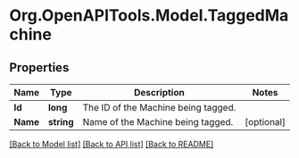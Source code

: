 # Org.OpenAPITools.Model.TaggedMachine
## Properties

Name | Type | Description | Notes
------------ | ------------- | ------------- | -------------
**Id** | **long** | The ID of the Machine being tagged. | 
**Name** | **string** | Name of the Machine being tagged. | [optional] 

[[Back to Model list]](../README.md#documentation-for-models) [[Back to API list]](../README.md#documentation-for-api-endpoints) [[Back to README]](../README.md)

